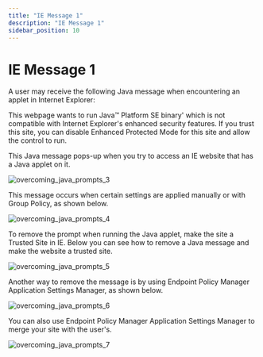 ```yaml
---
title: "IE Message 1"
description: "IE Message 1"
sidebar_position: 10
---
```


# IE Message 1

A user may receive the following Java message when encountering an applet in Internet Explorer:

This webpage wants to run Java™ Platform SE binary' which is not compatible with Internet
Explorer's enhanced security features. If you trust this site, you can disable Enhanced Protected
Mode for this site and allow the control to run.

This Java message pops-up when you try to access an IE website that has a Java applet on it.

![overcoming_java_prompts_3](/images/endpointpolicymanager/javaenterpriserules/prompts/internetexplorer/overcoming_java_prompts_3.webp)

This message occurs when certain settings are applied manually or with Group Policy, as shown below.

![overcoming_java_prompts_4](/images/endpointpolicymanager/javaenterpriserules/prompts/internetexplorer/overcoming_java_prompts_4.webp)

To remove the prompt when running the Java applet, make the site a Trusted Site in IE. Below you can
see how to remove a Java message and make the website a trusted site.

![overcoming_java_prompts_5](/images/endpointpolicymanager/javaenterpriserules/prompts/internetexplorer/overcoming_java_prompts_5.webp)

Another way to remove the message is by using Endpoint Policy Manager Application Settings Manager,
as shown below.

![overcoming_java_prompts_6](/images/endpointpolicymanager/javaenterpriserules/prompts/internetexplorer/overcoming_java_prompts_6.webp)

You can also use Endpoint Policy Manager Application Settings Manager to merge your site with the
user's.

![overcoming_java_prompts_7](/images/endpointpolicymanager/javaenterpriserules/prompts/internetexplorer/overcoming_java_prompts_7.webp)
